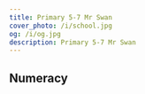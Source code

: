 ```yaml
---
title: Primary 5-7 Mr Swan
cover_photo: /i/school.jpg
og: /i/og.jpg
description: Primary 5-7 Mr Swan
---
```

## Numeracy